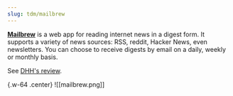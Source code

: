 ```yaml
---
slug: tdm/mailbrew
---
```


[**Mailbrew**](https://mailbrew.com/?aff=sridca) is a web app for reading internet news in a digest form. It supports a variety of news sources: RSS, reddit, Hacker News, even newsletters. You can choose to receive digests by email on a daily, weekly or monthly basis.

See [DHH's review](https://world.hey.com/dhh/not-just-what-you-read-but-how-64648303).

{.w-64 .center}
![[mailbrew.png]]